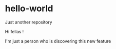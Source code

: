 # hello-world
Just another repository

Hi fellas !

I'm just a person who is discovering this new feature
